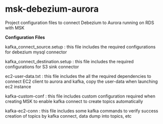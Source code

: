 # msk-debezium-aurora
Project configuration files to connect Debezium to Aurora running on RDS with MSK


**Configuration Files**

kafka_connect_source.setup
: this file includes the required configurations for debezium mysql connector 



kafka_connect_destination.setup
: this file includes the required configurations for S3 sink connector


ec2-user-data.txt
: this file includes the all the required dependencies to connect EC2 client to aurora and kafka, copy the user-data when launching ec2 instance

kafka-custom-conf 
: this file includes custom configuration required when creating MSK to enable kafka connect to create topics automatically


kafka-ec2-conn
: this file includes some kafka commands to verify success creation of topics by kafka connect, data dump into topics, etc


